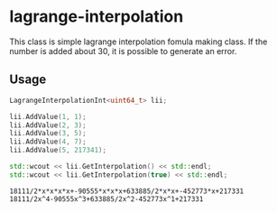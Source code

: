 # lagrange-interpolation
This class is simple lagrange interpolation fomula making class. 
If the number is added about 30, it is possible to generate an error.

## Usage
``` c++
LagrangeInterpolationInt<uint64_t> lii;

lii.AddValue(1, 1);
lii.AddValue(2, 3);
lii.AddValue(3, 5);
lii.AddValue(4, 7);
lii.AddValue(5, 217341);

std::wcout << lii.GetInterpolation() << std::endl;
std::wcout << lii.GetInterpolation(true) << std::endl;
```
```
18111/2*x*x*x*x+-90555*x*x*x+633885/2*x*x+-452773*x+217331
18111/2x^4-90555x^3+633885/2x^2-452773x^1+217331
```
